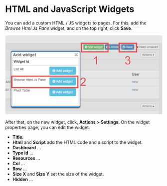 # HTML and JavaScript Widgets

You can add a custom HTML / JS widgets to pages. For this, add the  *Browse Html Js Pane* widget, and on the top right, click **Save**.

![](adding-a-html-js-widget.png)

After that, on the new widget, click, **Actions > Settings**. On the widget properties page, you can edit the widget.

* **Title**.
* **Html** and  **Script** add the HTML code and a script to the widget.
* **Dashboard** ...
* **Type id** ...
* **Resources** ...
* **Col** ...
* **Row** ...
* **Size X** and **Size Y** set the size of the widget.
* **Hidden** ...